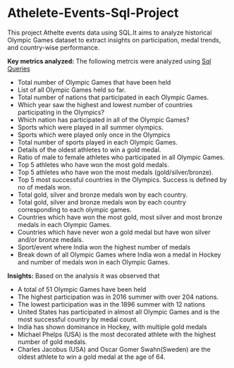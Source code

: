# Athelete-Events-Sql-Project
This project Athelte events data using SQL.It aims to analyze historical Olympic Games dataset to extract insights on participation, medal trends, and country-wise performance.


**Key metrics analyzed:**
The following metrcis were analyzed using [Sql Queries](https://github.com/vkinnark/Athelete-Events-Sql-Project/blob/main/Sql%20queries)

- Total number of Olympic Games that have been held
- List of all Olympic Games held so far.
- Total number of nations that participated in each Olympic Games.
- Which year saw the highest and lowest number of countries participating in the Olympics?
- Which nation has participated in all of the Olympic Games?
- Sports which were played in all summer olympics.
- Sports which were played only once in the Olympics
- Total number of sports played in each Olympic Games.
- Details of the oldest athletes to win a gold medal.
- Ratio of male to female athletes who participated in all Olympic Games.
- Top 5 athletes who have won the most gold medals.
- Top 5 athletes who have won the most medals (gold/silver/bronze).
- Top 5 most successful countries in the Olympics. Success is defined by no of medals won.
- Total gold, silver and bronze medals won by each country.
- Total gold, silver and bronze medals won by each country corresponding to each olympic games.
- Countries which have won the most gold, most silver and most bronze medals in each Olympic Games.
- Countries which have never won a gold medal but have won silver and/or bronze medals.
- Sport/event where India won the highest number of medals
- Break down of all Olympic Games where India won a medal in Hockey and number of medals won in each Olympic Games.

**Insights:**
Based on the analysis it was observed that
- A total of 51 Olympic Games have been held
- The highest participation was in 2016 summer with over 204 nations.
- The lowest participation was in the 1896 summer with  12 nations
- United States has participated in almost all Olympic Games and is the most successful country by medal count.
- India has shown dominance in Hockey, with multiple gold medals
- Michael Phelps (USA) is the most decorated athlete with the highest number of gold medals.
- Charles Jacobus (USA) and Oscar Gomer Swahn(Sweden) are the oldest athlete to win a gold medal at the age of 64.
